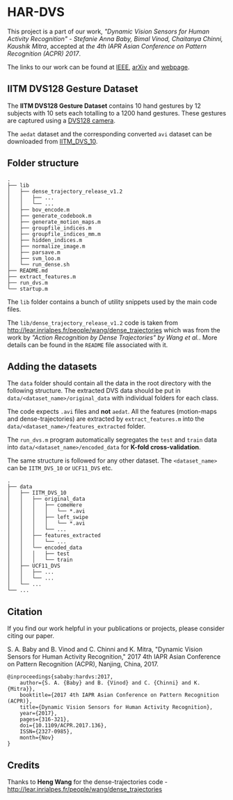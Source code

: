 # HAR-DVS
This project is a part of our work, _"Dynamic Vision Sensors for Human Activity Recognition" - Stefanie Anna Baby, Bimal Vinod, Chaitanya Chinni, Kaushik Mitra_,
accepted at _the 4th IAPR Asian Conference on Pattern Recognition (ACPR) 2017_.

The links to our work can be found at [IEEE][ieee_link], [arXiv][arxiv_link] and [webpage][lab_page].

## IITM DVS128 Gesture Dataset
The **IITM DVS128 Gesture Dataset** contains 10 hand gestures by 12 subjects with 10 sets each totalling to a 1200 hand gestures.
These gestures are captured using a [DVS128 camera][dvs128_link].

The `aedat` dataset and the corresponding converted `avi` dataset can be downloaded from [IITM_DVS_10][IITM_DVS_10_link].

## Folder structure
    .
    ├── lib
    │   ├── dense_trajectory_release_v1.2
    │   │   ├── ...
    │   │   └── ...
    │   ├── bov_encode.m
    │   ├── generate_codebook.m
    │   ├── generate_motion_maps.m
    │   ├── groupfile_indices.m
    │   ├── groupfile_indices_mm.m
    │   ├── hidden_indices.m
    │   ├── normalize_image.m
    │   ├── parsave.m
    │   ├── svm_loo.m
    │   └── run_dense.sh
    ├── README.md
    ├── extract_features.m
    ├── run_dvs.m
    └── startup.m

The `lib` folder contains a bunch of utility snippets used by the main code files.

The `lib/dense_trajectory_release_v1.2` code is taken from http://lear.inrialpes.fr/people/wang/dense_trajectories which was from the work by _"Action Recognition by Dense Trajectories" by Wang et al._.
More details can be found in the `README` file associated with it.

## Adding the datasets
The `data` folder should contain all the data in the root directory with the following structure. The extracted DVS data should be put in `data/<dataset_name>/original_data` with individual folders for each class.

The code expects `.avi` files and **not** `aedat`. All the features (motion-maps and dense-trajectories) are extracted by `extract_features.m` into the `data/<dataset_name>/features_extracted` folder.

The `run_dvs.m` program automatically segregates the `test` and `train` data into `data/<dataset_name>/encoded_data` for **K-fold cross-validation**.

The same structure is followed for any other dataset. The `<dataset_name>` can be `IITM_DVS_10` or `UCF11_DVS` etc.

    .
    ├── data
    │   ├── IITM_DVS_10
    │   │   ├── original_data
    │   │   │   ├── comeHere
    │   │   │   │   └── *.avi
    │   │   │   ├── left_swipe
    │   │   │   │   └── *.avi
    │   │   │   └── ...
    │   │   ├── features_extracted
    │   │   │   └── ...
    │   │   └── encoded_data
    │   │   │   ├── test
    │   │   │   └── train
    │   ├── UCF11_DVS
    │   │   ├── ...
    │   │   └── ...
    │   └── ...
    └── ...

## Citation
If you find our work helpful in your publications or projects, please consider citing our paper.

S. A. Baby and B. Vinod and C. Chinni and K. Mitra, "Dynamic Vision Sensors for Human Activity Recognition,"
2017 4th IAPR Asian Conference on Pattern Recognition (ACPR), Nanjing, China, 2017.

    @inproceedings{sababy:hardvs:2017,
        author={S. A. {Baby} and B. {Vinod} and C. {Chinni} and K. {Mitra}},
        booktitle={2017 4th IAPR Asian Conference on Pattern Recognition (ACPR)},
        title={Dynamic Vision Sensors for Human Activity Recognition},
        year={2017},
        pages={316-321},
        doi={10.1109/ACPR.2017.136},
        ISSN={2327-0985},
        month={Nov}
    }

## Credits
Thanks to **Heng Wang** for the dense-trajectories code - http://lear.inrialpes.fr/people/wang/dense_trajectories

[ieee_link]: https://ieeexplore.ieee.org/document/8575843
[arxiv_link]: https://arxiv.org/abs/1803.04667
[lab_page]: http://www.ee.iitm.ac.in/comp_photolab/project-dynamic-vision-sensors-human-activity-recognition.html
[dvs128_link]: https://inivation.com/support/hardware/dvs128/
[IITM_DVS_10_link]: https://www.dropbox.com/sh/ppjgszi51no884f/AACb3xMxmftHD3P3XqpahIJOa?dl=0
